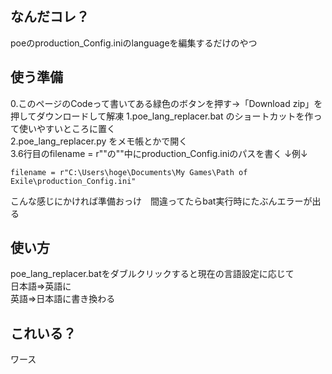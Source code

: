 ## なんだコレ？
poeのproduction_Config.iniのlanguageを編集するだけのやつ

## 使う準備
0.このページのCodeって書いてある緑色のボタンを押す→「Download zip」を押してダウンロードして解凍
1.poe_lang_replacer.bat のショートカットを作って使いやすいところに置く  
2.poe_lang_replacer.py をメモ帳とかで開く  
3.6行目のfilename = r""の""中にproduction_Config.iniのパスを書く ↓例↓
```
filename = r"C:\Users\hoge\Documents\My Games\Path of Exile\production_Config.ini"  
```
こんな感じにかければ準備おっけ　間違ってたらbat実行時にたぶんエラーが出る  

## 使い方
poe_lang_replacer.batをダブルクリックすると現在の言語設定に応じて  
日本語=>英語に  
英語=>日本語に書き換わる  

## これいる？
ワース
